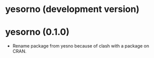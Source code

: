 # yesorno (development version)

# yesorno (0.1.0)

* Rename package from yesno because of clash with a package on CRAN.
